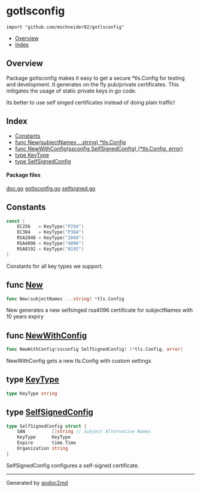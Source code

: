 

# gotlsconfig
`import "github.com/mschneider82/gotlsconfig"`

* [Overview](#pkg-overview)
* [Index](#pkg-index)

## <a name="pkg-overview">Overview</a>
Package gotlsconfig makes it easy to get a secure *tls.Config for testing and
development. It generates on the fly pub/private certificates.
This mitigates the usage of static private keys in go code.

Its better to use self singed certificates instead of doing plain traffic!




## <a name="pkg-index">Index</a>
* [Constants](#pkg-constants)
* [func New(subjectNames ...string) *tls.Config](#New)
* [func NewWithConfig(ssconfig SelfSignedConfig) (*tls.Config, error)](#NewWithConfig)
* [type KeyType](#KeyType)
* [type SelfSignedConfig](#SelfSignedConfig)


#### <a name="pkg-files">Package files</a>
[doc.go](https://github.com/mschneider82/gotlsconfig/doc.go) [gotlsconfig.go](https://github.com/mschneider82/gotlsconfig/gotlsconfig.go) [selfsigned.go](https://github.com/mschneider82/gotlsconfig/selfsigned.go)


## <a name="pkg-constants">Constants</a>
``` go
const (
    EC256   = KeyType("P256")
    EC384   = KeyType("P384")
    RSA2048 = KeyType("2048")
    RSA4096 = KeyType("4096")
    RSA8192 = KeyType("8192")
)
```
Constants for all key types we support.




## <a name="New">func</a> [New](https://github.com/mschneider82/gotlsconfig/gotlsconfig.go?s=147:191#L9)
``` go
func New(subjectNames ...string) *tls.Config
```
New generates a new selfsinged rsa4096 certificate for subjectNames with 10 years expiry



## <a name="NewWithConfig">func</a> [NewWithConfig](https://github.com/mschneider82/gotlsconfig/gotlsconfig.go?s=567:633#L23)
``` go
func NewWithConfig(ssconfig SelfSignedConfig) (*tls.Config, error)
```
NewWithConfig gets a new tls.Config with custom settings




## <a name="KeyType">type</a> [KeyType](https://github.com/mschneider82/gotlsconfig/selfsigned.go?s=380:399#L27)
``` go
type KeyType string
```









## <a name="SelfSignedConfig">type</a> [SelfSignedConfig](https://github.com/mschneider82/gotlsconfig/selfsigned.go?s=459:610#L30)
``` go
type SelfSignedConfig struct {
    SAN          []string // Subject Alternative Names
    KeyType      KeyType
    Expire       time.Time
    Organization string
}

```
SelfSignedConfig configures a self-signed certificate.













- - -
Generated by [godoc2md](https://github.com/Exa-Networks/godoc2md)
